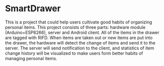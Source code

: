 # SmartDrawer
This is a project that could help users cultivate good habits of organizing personal items. This project consists of three parts: hardware module (Arduino+ESP8266), server and Android client. All of the items in the drawer are tagged with RIFD. When items are taken out or new items are put into the drawer, the hardware will detect the change of items and send it to the server. The server will send notification to the client, and statistics of item change history will be visualized to make users form better habits of managing personal items.

